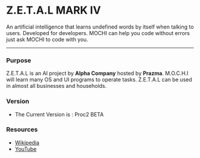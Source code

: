 # Z.E.T.A.L MARK IV
An artificial intelligence that learns undefined words by itself when talking to users. Developed for developers. MOCHI can help you code without errors just ask MOCHI to code with you.

***

### Purpose
Z.E.T.A.L is an AI project by **Alpha Company** hosted by **Prazma**. M.O.C.H.I will learn many OS and UI programs to operate tasks. Z.E.T.A.L can be used in almost all businesses and households.

### Version
* The Current Version is : Proc2 BETA

### Resources
* [Wikipedia](https://wikipedia.org)
* [YouTube](https://youtube.com)
